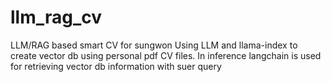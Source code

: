 # llm_rag_cv
LLM/RAG based smart CV for sungwon
Using LLM and llama-index to create vector db using personal pdf CV files.
In inference langchain is used for retrieving vector db information with suer query
